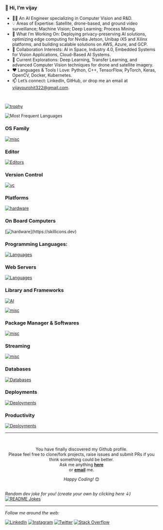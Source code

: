 <!-- ** vijaypurohit322/vijaypurohit322** is a ✨ _special_ ✨ repository because its `README.md` (this file) appears on your GitHub profile. -->

<!-- Here are some ideas to get you started: -->
### 👋 Hi, I’m vijay
- 👨‍💻 An AI Engineer specializing in Computer Vision and R&D.
- 💡 Areas of Expertise: Satellite, drone-based, and ground video surveillance; Machine Vision; Deep Learning; Process Mining.
- 🚀 What I’m Working On: Deploying privacy-preserving AI solutions, optimizing edge computing for Nvidia Jetson, Unibap iX5 and Xilinx platforms, and building scalable solutions on AWS, Azure, and GCP.
- 💞️ Collaboration Interests: AI in Space, Industry 4.0, Embedded Systems for Vision Applications, Cloud-Based AI Systems.
- 🔭 Current Explorations: Deep Learning, Transfer Learning, and advanced Computer Vision techniques for drone and satellite imagery.
- ❤️ Languages & Tools I Love: Python, C++, TensorFlow, PyTorch, Keras, OpenCV, Docker, Kubernetes.
- 📫 Let’s connect: LinkedIn, GitHub, or drop me an email at vijaypurohit322@gmail.com.

</br>

[![trophy](https://github-profile-trophy.vercel.app/?username=vijaypurohit322&theme=onedark)](https://github.com/ryo-ma/github-profile-trophy)

![Most Frequent Languages](https://github-readme-stats.vercel.app/api/top-langs?username=vijaypurohit322&layout=compact&show_icons=true&include_all_commits=true&border_color=2e4058&theme=onedark)
### OS Family
[![misc](https://skillicons.dev/icons?i=windows,linux,ubuntu,bash,kali)](https://skillicons.dev)

### Editor

[![Editors](https://skillicons.dev/icons?i=vscode,visualstudio,pycharm,vim,atom)](https://skillicons.dev)

### Version Control

[![vc](https://skillicons.dev/icons?i=git,github,gitlab,bitbucket,githubactions)](https://skillicons.dev)

### Platforms
[![hardware](https://skillicons.dev/icons?i=aws,azure,gcp,nodejs,matlab,blender,cmake)](https://skillicons.dev)

### On Board Computers
[![hardware](https://skillicons.dev/icons?i=arduino,raspberrypi,)](https://skillicons.dev)

### Programming Languages:
[![Languages](https://skillicons.dev/icons?i=python,cpp,c,go,java,kotlin)](https://skillicons.dev)

### Web Servers
[![Languages](https://skillicons.dev/icons?i=nginx,django)](https://skillicons.dev)

### Library and Frameworks

[![AI](https://skillicons.dev/icons?i=opencv,tensorflow,pytorch,flask)](https://skillicons.dev)

[![misc](https://skillicons.dev/icons?i=anaconda,qt)](https://skillicons.dev)

### Package Manager & Softwares
[![misc](https://skillicons.dev/icons?i=npm,rabbitmq,terraform)](https://skillicons.dev)


### Streaming 
[![misc](https://skillicons.dev/icons?i=kafka)](https://skillicons.dev)

### Databases

[![Databases](https://skillicons.dev/icons?i=sqlite,redis,mongodb,mysql,postgres)](https://skillicons.dev)

### Deployments
[![Deployments](https://skillicons.dev/icons?i=docker,kubernetes,gradle)](https://skillicons.dev)

### Productivity
[![Deployments](https://skillicons.dev/icons?i=notion)](https://skillicons.dev)


<hr><br>
<div align="center">

You have finally discovered my Github profile. <br>
Please feel free to clone/fork projects, raise issues and submit PRs if you think something could be better. <br>
Ask me anything <a href="https://github.com/vijaypurohit322/vijaypurohit322/issues/new"><b>here</b></a><br>
or <a href="mailto:vijaypurohit322@gmail.com"><b>email</b></a> me.

<i>Happy Coding!</i> 😊

</div>

</br>
<i>Random dev joke for you! (create your own by clicking here ↓)</i><br>
<a href="https://readme-jokes.vercel.app"><img align="center" src="https://readme-jokes.vercel.app/api?bgColor=%23073b4c&textColor=%2306d6a0&aColor=%2306d6a0&borderColor=%2306d6a0" alt="README Jokes"></a>

---

<i>Follow me around the web:</i><br>

<a href="https://www.linkedin.com/in/vijay-singh-purohit" target="_blank"><img src="https://img.shields.io/badge/LinkedIn-%230077B5.svg?&style=flat-square&logo=linkedin&logoColor=white" alt="LinkedIn"></a>
<a href="https://www.instagram.com/vijay_singh_purohit" target="_blank"><img src="https://img.shields.io/badge/Instagram-%23E4405F.svg?&style=flat-square&logo=instagram&logoColor=white" alt="Instagram"></a>
<a href="https://twitter.com/vijaypurohit322" target="_blank"><img src="https://img.shields.io/badge/Twitter-%231DA1F2.svg?&style=flat-square&logo=twitter&logoColor=white" alt="Twitter"></a>
<a href="https://stackoverflow.com/users/10303249/vijay-singh-purohit" target="_blank"><img src="https://img.shields.io/badge/stack%20overflow-FE7A16?&style=flat-square&logo=stack-overflow&logoColor=white&style=for-the-badge" alt="Stack Overflow"></a>

</div>

